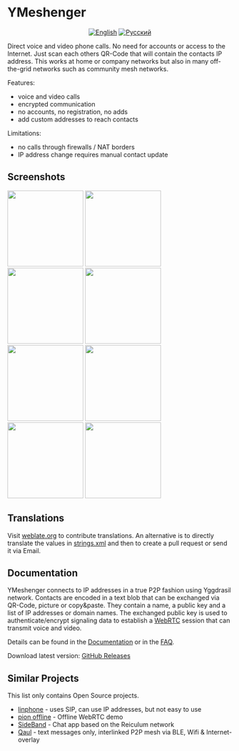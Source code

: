 
# YMeshenger 
<p align="center">
  <a href="/README.md"><img alt="English" src="https://img.shields.io/badge/English-d9d9d9"></a>
  <a href="/docs/README.ru.md"><img alt="Русский" src="https://img.shields.io/badge/%D0%A0%D1%83%D1%81%D1%81%D0%BA%D0%B8%D0%B9-d9d9d9"></a>
</p>
Direct voice and video phone calls. No need for accounts or access to the Internet. Just scan each others QR-Code that will contain the contacts IP address. This works at home or company networks but also in many off-the-grid networks such as community mesh networks.

Features:

- voice and video calls
- encrypted communication
- no accounts, no registration, no adds
- add custom addresses to reach contacts


Limitations:

- no calls through firewalls / NAT borders
- IP address change requires manual contact update

## Screenshots

<img src="graphical-assets/phone-screenshots/logo_4.0.4.png" width="170"> <img src="graphical-assets/phone-screenshots/hello_4.0.4.png" width="170"> <img src="graphical-assets/phone-screenshots/qrcode_4.0.4.png" width="170"> <img src="graphical-assets/phone-screenshots/contacts_4.0.4.png" width="170"> <img src="graphical-assets/phone-screenshots/ringing_4.0.4.png" width="170"> <img src="graphical-assets/phone-screenshots/video_call_4.0.4.png" width="170"> <img src="graphical-assets/phone-screenshots/settings_4.0.4.png" width="170"> <img src="graphical-assets/phone-screenshots/address_management_4.0.4.png" width="170">

## Translations

Visit [weblate.org](https://hosted.weblate.org/engage/meshenger/) to contribute translations. An alternative is to directly translate the values in [strings.xml](https://github.com/meshenger-app/meshenger-android/blob/master/app/src/main/res/values/strings.xml) and then to create a pull request or send it via Email.

## Documentation

YMeshenger connects to IP addresses in a true P2P fashion using Yggdrasil network. Contacts are encoded in a text blob that can be exchanged via QR-Code, picture or copy&paste. They contain a name, a public key and a list of IP addresses or domain names. The exchanged public key is used to authenticate/encrypt signaling data to establish a [WebRTC](https://webrtc.org/) session that can transmit voice and video.

Details can be found in the [Documentation](docs/documentation.md) or in the [FAQ](docs/faq.md).

Download latest version: [GitHub Releases](https://github.com/JB-SelfCompany/YMeshenger/releases)

## Similar Projects

This list only contains Open Source projects.

* [linphone](https://linphone.org/) - uses SIP, can use IP addresses, but not easy to use
* [pion offline](https://github.com/pion/offline-browser-communication) - Offline WebRTC demo
* [SideBand](https://github.com/markqvist/Sideband) - Chat app based on the Reiculum network
* [Qaul](https://qaul.net/) - text messages only, interlinked P2P mesh via BLE, Wifi & Internet-overlay
